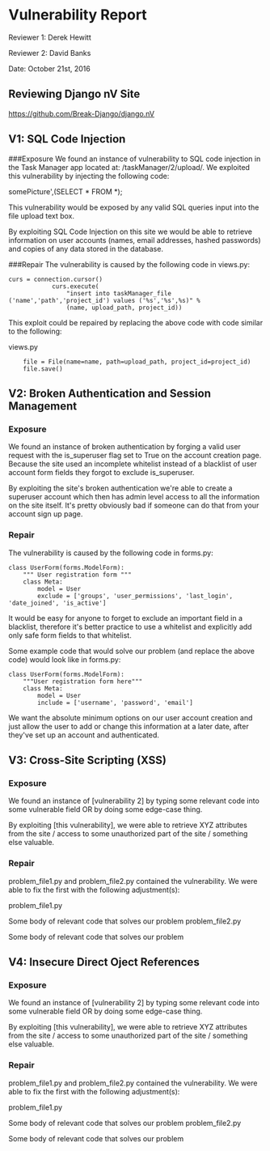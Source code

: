 # Vulnerability Report
Reviewer 1: Derek Hewitt

Reviewer 2: David Banks

Date: October 21st, 2016

## Reviewing Django nV Site

https://github.com/Break-Django/django.nV

## V1: SQL Code Injection
###Exposure
We found an instance of vulnerability to SQL code injection in the Task Manager app located at: /taskManager/2/upload/.
We exploited this vulnerability by injecting the following code:

somePicture',(SELECT * FROM *);

This vulnerability would be exposed by any valid SQL queries input into the file upload text box.

By exploiting SQL Code Injection on this site we would be able to retrieve information on user accounts (names, email addresses, hashed passwords) and copies of any data stored in the database.

###Repair
The vulnerability is caused by the following code in views.py:
```
curs = connection.cursor()
            curs.execute(
                "insert into taskManager_file ('name','path','project_id') values ('%s','%s',%s)" %
                (name, upload_path, project_id))
```

This exploit could be repaired by replacing the above code with code similar to the following:

views.py
```
    file = File(name=name, path=upload_path, project_id=project_id)
    file.save()
```

## V2: Broken Authentication and Session Management
### Exposure
We found an instance of broken authentication by forging a valid user request with the is_superuser flag set to True on the account creation page.  Because the site used an incomplete whitelist instead of a blacklist of user account form fields they forgot to exclude is_superuser.

By exploiting the site's broken authentication we're able to create a superuser account which then has admin level access to all the information on the site itself.  It's pretty obviously bad if someone can do that from your account sign up page.

### Repair
The vulnerability is caused by the following code in forms.py:
```
class UserForm(forms.ModelForm):
    """ User registration form """
    class Meta:
        model = User
        exclude = ['groups', 'user_permissions', 'last_login', 'date_joined', 'is_active']
```

It would be easy for anyone to forget to exclude an important field in a blacklist, therefore it's better practice to use a whitelist and explicitly add only safe form fields to that whitelist.

Some example code that would solve our problem (and replace the above code) would look like in forms.py:
```
class UserForm(forms.ModelForm):
    """User registration form here"""
    class Meta:
        model = User
        include = ['username', 'password', 'email']
```
We want the absolute minimum options on our user account creation and just allow the user to add or change this information at a later date, after they've set up an account and authenticated.

## V3: Cross-Site Scripting (XSS)
### Exposure
We found an instance of [vulnerability 2] by typing some relevant code into some vulnerable field OR by doing some edge-case thing.

By exploiting [this vulnerability], we were able to retrieve XYZ attributes from the site / access to some unauthorized part of the site / something else valuable.

### Repair
problem_file1.py and problem_file2.py contained the vulnerability. We were able to fix the first with the following adjustment(s):

problem_file1.py

Some body of relevant code that solves our problem
problem_file2.py

Some body of relevant code that solves our problem

## V4: Insecure Direct Oject References
### Exposure
We found an instance of [vulnerability 2] by typing some relevant code into some vulnerable field OR by doing some edge-case thing.

By exploiting [this vulnerability], we were able to retrieve XYZ attributes from the site / access to some unauthorized part of the site / something else valuable.

### Repair
problem_file1.py and problem_file2.py contained the vulnerability. We were able to fix the first with the following adjustment(s):

problem_file1.py

Some body of relevant code that solves our problem
problem_file2.py

Some body of relevant code that solves our problem